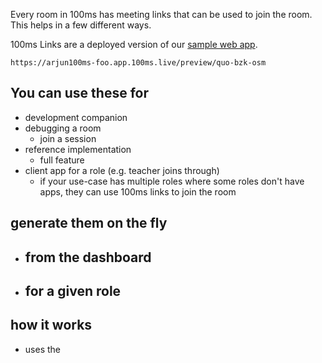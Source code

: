 Every room in 100ms has meeting links that can be used to join the room. This helps in a few different ways.

100ms Links are a deployed version of our [sample web app](https://github.com/100mslive/100ms-web).

`https://arjun100ms-foo.app.100ms.live/preview/quo-bzk-osm`

## You can use these for

- development companion
- debugging a room
    - join a session 
- reference implementation
    - full feature
- client app for a role (e.g. teacher joins through)
    - if your use-case has multiple roles where some roles don't have apps, they can use 100ms links to join the room

## generate them on the fly

- from the dashboard
    - 
- for a given role
    - 

## how it works

- uses the 
